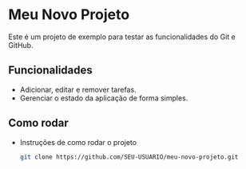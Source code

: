 # Meu Novo Projeto

Este é um projeto de exemplo para testar as funcionalidades do Git e GitHub.

## Funcionalidades
- Adicionar, editar e remover tarefas.
- Gerenciar o estado da aplicação de forma simples.

## Como rodar
- Instruções de como rodar o projeto
    ```bash
   git clone https://github.com/SEU-USUARIO/meu-novo-projeto.git